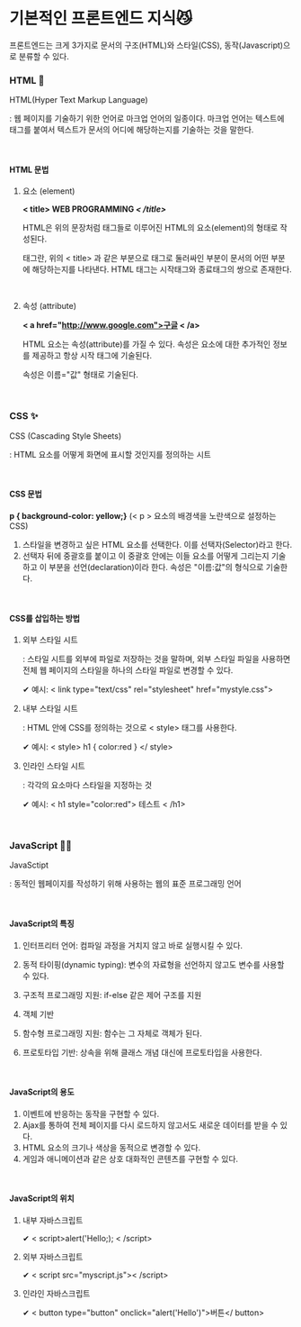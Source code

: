 # 기본적인 프론트엔드 지식😼

프론트엔드는 크게 3가지로 문서의 구조(HTML)와 스타일(CSS), 동작(Javascript)으로 분류할 수 있다.



### HTML 📄

HTML(Hyper Text Markup Language)

: 웹 페이지를 기술하기 위한 언어로 마크업 언어의 일종이다. 마크업 언어는 텍스트에 태그를 붙여서 텍스트가 문서의 어디에 해당하는지를 기술하는 것을 말한다.

<br>

#### HTML 문법

1. 요소 (element)

   **< title> WEB PROGRAMMING *< /title>***

   HTML은 위의 문장처럼 태그들로 이루어진 HTML의 요소(element)의 형태로 작성된다. 

   태그란, 위의 < title> 과 같은 부분으로 태그로 둘러싸인 부분이 문서의 어떤 부분에 해당하는지를 나타낸다. HTML 태그는 시작태그와 종료태그의 쌍으로 존재한다.

<br>

2. 속성 (attribute)

   **< a href="http://www.google.com">구글 < /a>** 

   HTML 요소는 속성(attribute)를 가질 수 있다. 속성은 요소에 대한 추가적인 정보를 제공하고 항상 시작 태그에 기술된다. 

   속성은 이름="값" 형태로 기술된다.

<br>

### CSS ✨

CSS (Cascading Style Sheets)

: HTML 요소를 어떻게 화면에 표시할 것인지를 정의하는 시트

<br>

#### CSS 문법

**p { background-color: yellow;}** (< p > 요소의 배경색을 노란색으로 설정하는 CSS)

1. 스타일을 변경하고 싶은 HTML 요소를 선택한다. 이를 선택자(Selector)라고 한다.
2. 선택자 뒤에 중괄호를 붙이고 이 중괄호 안에는 이들 요소를 어떻게 그리는지 기술하고 이 부분을 선언(declaration)이라 한다. 속성은 "이름:값"의 형식으로 기술한다.

<br>

#### CSS를 삽입하는 방법

1. 외부 스타일 시트

   : 스타일 시트를 외부에 파일로 저장하는 것을 말하며, 외부 스타일 파일을 사용하면 전체 웹 페이지의 스타일을 하나의 스타일 파일로 변경할 수 있다. 

   ✔ 예시: < link type="text/css" rel="stylesheet" href="mystyle.css">

2. 내부 스타일 시트

   : HTML 안에 CSS를 정의하는 것으로 < style> 태그를 사용한다.

   ✔ 예시: < style> h1 { color:red } </ style>

3. 인라인 스타일 시트

   : 각각의 요소마다 스타일을 지정하는 것

   ✔ 예시: < h1 style="color:red"> 테스트 < /h1>



<br>

### JavaScript 🏃‍♀️

JavaSctipt

: 동적인 웹페이지를 작성하기 위해 사용하는 웹의 표준 프로그래밍 언어

<br>

#### JavaScript의 특징

1. 인터프리터 언어: 컴파일 과정을 거치지 않고 바로 실행시킬 수 있다. 

2. 동적 타이핑(dynamic typing): 변수의 자료형을 선언하지 않고도 변수를 사용할 수 있다.
3. 구조적 프로그래밍 지원: if-else 같은 제어 구조를 지원
4. 객체 기반
5. 함수형 프로그래밍 지원: 함수는 그 자체로 객체가 된다.
6. 프로토타입 기반: 상속을 위해 클래스 개념 대신에 프로토타입을 사용한다.

<br>

#### JavaScript의 용도

1. 이벤트에 반응하는 동작을 구현할 수 있다.
2. Ajax를 통하여 전체 페이지를 다시 로드하지 않고서도 새로운 데이터를 받을 수 있다.
3. HTML 요소의 크기나 색상을 동적으로 변경할 수 있다.
4. 게임과 애니메이션과 같은 상호 대화적인 콘텐츠를 구현할 수 있다.

<br>

#### JavaScript의 위치

1. 내부 자바스크립트

   ✔ < script>alert('Hello;); < /script>

2. 외부 자바스크립트

   ✔ < script src="myscript.js">< /script>

3. 인라인 자바스크립트

   ✔ < button type="button" onclick="alert('Hello')">버튼</ button>